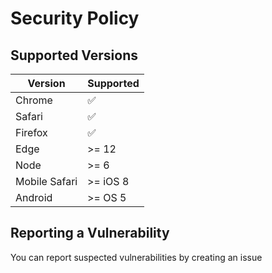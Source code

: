# Security Policy

## Supported Versions

| Version | Supported          |
| ------- | ------------------ |
| Chrome | :white_check_mark: |
| Safari | :white_check_mark:                |
| Firefox   | :white_check_mark: |
| Edge   | >= 12                |
| Node   | >= 6                |
| Mobile Safari | >= iOS 8 |
| Android | >= OS 5 |

## Reporting a Vulnerability

You can report suspected vulnerabilities by creating an issue
